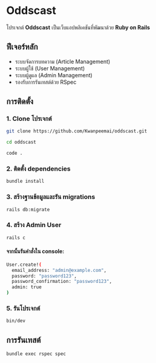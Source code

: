 # Oddscast

โปรเจกต์ **Oddscast** เป็นเว็บแอปพลิเคชันที่พัฒนาด้วย **Ruby on Rails**  

## ฟีเจอร์หลัก
- ระบบจัดการบทความ (Article Management)
- ระบบผู้ใช้ (User Management)
- ระบบผู้ดูแล (Admin Management)
- รองรับการรันเทสต์ด้วย RSpec

## การติดตั้ง

### 1. Clone โปรเจกต์
```bash
git clone https://github.com/Kwanpeemai/oddscast.git

cd oddscast

code .
```

### 2. ติดตั้ง dependencies
```bash
bundle install
```

### 3. สร้างฐานข้อมูลและรัน migrations
```bash
rails db:migrate
```

### 4. สร้าง Admin User
```bash
rails c
```

#### จากนั้นรันคำสั่งใน console:

```bash
User.create!(
  email_address: "admin@example.com",
  password: "password123",
  password_confirmation: "password123",
  admin: true
)
```

### 5. รันโปรเจกต์
```bash
bin/dev
```

## การรันเทสต์
```bash
bundle exec rspec spec
```

